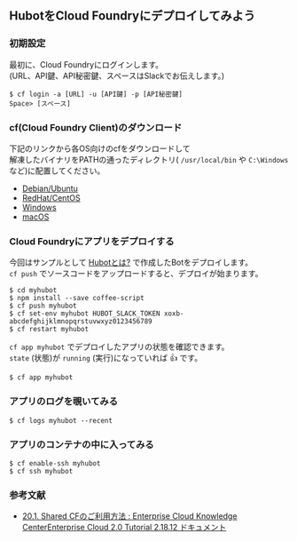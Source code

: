 ## HubotをCloud Foundryにデプロイしてみよう

### 初期設定

最初に、Cloud Foundryにログインします。  
(URL、API鍵、API秘密鍵、スペースはSlackでお伝えします。)

```
$ cf login -a [URL] -u [API鍵] -p [API秘密鍵]
Space> [スペース]
```

### cf(Cloud Foundry Client)のダウンロード

下記のリンクから各OS向けのcfをダウンロードして  
解凍したバイナリをPATHの通ったディレクトリ( `/usr/local/bin` や `C:\Windows` など)に配置してください。

- [Debian/Ubuntu](https://cli.run.pivotal.io/stable?release=debian64&version=6.21.1&source=github-rel)
- [RedHat/CentOS](https://cli.run.pivotal.io/stable?release=redhat64&version=6.21.1&source=github-rel)
- [Windows](https://cli.run.pivotal.io/stable?release=windows64&version=6.21.1&source=github-rel)
- [macOS](https://cli.run.pivotal.io/stable?release=macosx64&version=6.21.1&source=github-rel)

### Cloud Foundryにアプリをデプロイする

今回はサンプルとして [Hubotとは?](../slack/hubot.md) で作成したBotをデプロイします。  
`cf push` でソースコードをアップロードすると、デプロイが始まります。

```
$ cd myhubot
$ npm install --save coffee-script
$ cf push myhubot
$ cf set-env myhubot HUBOT_SLACK_TOKEN xoxb-abcdefghijklmnopqrstuvwxyz0123456789
$ cf restart myhubot
```

`cf app myhubot` でデプロイしたアプリの状態を確認できます。  
`state` (状態)が `running` (実行)になっていれば :+1: です。

```
$ cf app myhubot
```

### アプリのログを覗いてみる

```
$ cf logs myhubot --recent
```

### アプリのコンテナの中に入ってみる

```
$ cf enable-ssh myhubot
$ cf ssh myhubot
```

### 参考文献

- [20.1. Shared CFのご利用方法 : Enterprise Cloud Knowledge CenterEnterprise Cloud 2.0 Tutorial 2.18.12 ドキュメント](https://ecl.ntt.com/documents/tutorials/rsts/Paas/shared/index.html)
